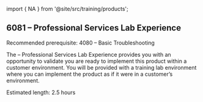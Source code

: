 import { NA } from '@site/src/training/products';

## 6081 <NA /> – Professional Services Lab Experience

Recommended prerequisite: 4080 <NA /> – Basic Troubleshooting

The <NA /> – Professional Services Lab Experience provides you with an opportunity to validate you are ready to implement this product within a customer environment. You will be provided with a training lab environment where you can implement the product as if it were in a customer’s environment.

Estimated length: 2.5 hours
